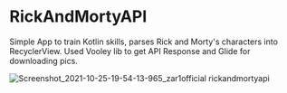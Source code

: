 # RickAndMortyAPI
Simple App to train Kotlin skills, parses Rick and Morty's characters into RecyclerView. Used Vooley lib to get API Response and Glide for downloading pics.

![Screenshot_2021-10-25-19-54-13-965_zar1official rickandmortyapi](https://user-images.githubusercontent.com/87152110/138740521-7f8b773e-bb51-48fc-bf54-b9b409bf8615.jpg)
